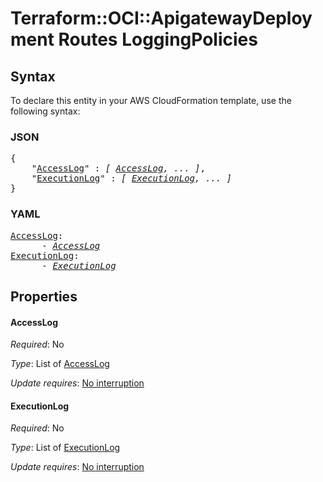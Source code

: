 # Terraform::OCI::ApigatewayDeployment Routes LoggingPolicies

## Syntax

To declare this entity in your AWS CloudFormation template, use the following syntax:

### JSON

<pre>
{
    "<a href="#accesslog" title="AccessLog">AccessLog</a>" : <i>[ <a href="routes-loggingpolicies-accesslog.md">AccessLog</a>, ... ]</i>,
    "<a href="#executionlog" title="ExecutionLog">ExecutionLog</a>" : <i>[ <a href="routes-loggingpolicies-executionlog.md">ExecutionLog</a>, ... ]</i>
}
</pre>

### YAML

<pre>
<a href="#accesslog" title="AccessLog">AccessLog</a>: <i>
      - <a href="routes-loggingpolicies-accesslog.md">AccessLog</a></i>
<a href="#executionlog" title="ExecutionLog">ExecutionLog</a>: <i>
      - <a href="routes-loggingpolicies-executionlog.md">ExecutionLog</a></i>
</pre>

## Properties

#### AccessLog

_Required_: No

_Type_: List of <a href="routes-loggingpolicies-accesslog.md">AccessLog</a>

_Update requires_: [No interruption](https://docs.aws.amazon.com/AWSCloudFormation/latest/UserGuide/using-cfn-updating-stacks-update-behaviors.html#update-no-interrupt)

#### ExecutionLog

_Required_: No

_Type_: List of <a href="routes-loggingpolicies-executionlog.md">ExecutionLog</a>

_Update requires_: [No interruption](https://docs.aws.amazon.com/AWSCloudFormation/latest/UserGuide/using-cfn-updating-stacks-update-behaviors.html#update-no-interrupt)

